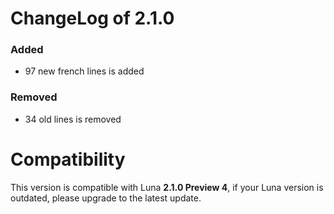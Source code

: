 # ChangeLog of 2.1.0
### Added
- 97 new french lines is added

### Removed
- 34 old lines is removed

# Compatibility
This version is compatible with Luna **2.1.0 Preview 4**, if your Luna version is outdated, please upgrade to the latest update.